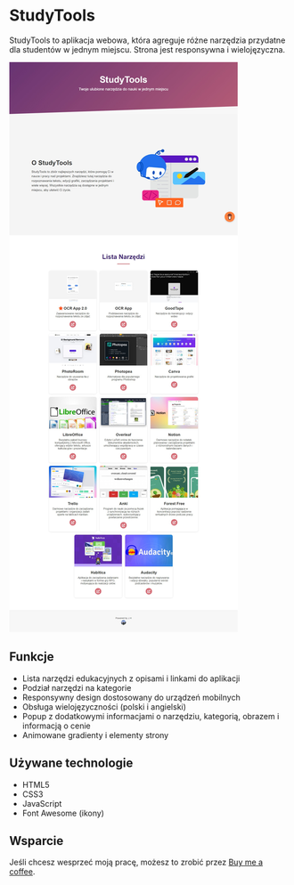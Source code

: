 # StudyTools

StudyTools to aplikacja webowa, która agreguje różne narzędzia przydatne dla studentów w jednym miejscu. Strona jest responsywna i wielojęzyczna.

![Screenshot](photos/screenshot2.jpg)

## Funkcje

- Lista narzędzi edukacyjnych z opisami i linkami do aplikacji
- Podział narzędzi na kategorie
- Responsywny design dostosowany do urządzeń mobilnych
- Obsługa wielojęzyczności (polski i angielski)
- Popup z dodatkowymi informacjami o narzędziu, kategorią, obrazem i informacją o cenie
- Animowane gradienty i elementy strony

## Używane technologie

- HTML5
- CSS3
- JavaScript
- Font Awesome (ikony)

## Wsparcie

Jeśli chcesz wesprzeć moją pracę, możesz to zrobić przez [Buy me a coffee](https://www.buymeacoffee.com/Jacob22092).

